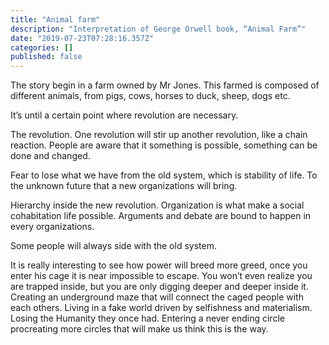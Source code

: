 ```yaml
---
title: "Animal farm"
description: "Interpretation of George Orwell book, “Animal Farm”"
date: "2019-07-23T07:28:16.357Z"
categories: []
published: false
---
```


  

The story begin in a farm owned by Mr Jones. This farmed is composed of different animals, from pigs, cows, horses to duck, sheep, dogs etc. 

It’s until a certain point where revolution are necessary.

The revolution. One revolution will stir up another revolution, like a chain reaction. People are aware that it something is possible, something can be done and changed.

Fear to lose what we have from the old system, which is stability of life. To the unknown future that a new organizations will bring. 

Hierarchy inside the new revolution. Organization is what make a social cohabitation life possible. Arguments and debate are bound to happen in every organizations. 

Some people will always side with the old system. 

It is really interesting to see how power will breed more greed, once you enter his cage it is near impossible to escape. You won’t even realize you are trapped inside, but you are only digging deeper and deeper inside it. Creating an underground maze that will connect the caged people with each others. Living in a fake world driven by selfishness and materialism. Losing the Humanity they once had. Entering a never ending circle procreating more circles that will make us think this is the way.
